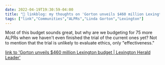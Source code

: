 ```yaml
---
date: 2022-04-19T19:30:59-04:00
title: "🔗 linkblog: my thoughts on 'Gorton unveils $460 million Lexington budget | Lexington Herald Leader'"
tags: ["link","Communities","ALPRs","Linda Gorton","Lexington"]
---
```

Most of this budget sounds great, but why are we budgeting for 75 more ALPRs when we haven't even finished the trial of the current ones yet? Not to mention that the trial is unlikely to evaluate ethics, only "effectiveness."
 
[link to 'Gorton unveils $460 million Lexington budget | Lexington Herald Leader'](https://www.kentucky.com/news/local/counties/fayette-county/article260389052.html)
